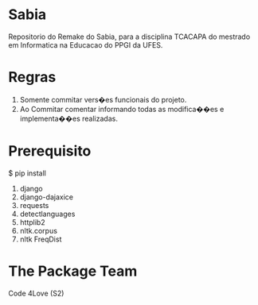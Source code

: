 Sabia
=====

Repositorio do Remake do Sabia, para a disciplina TCACAPA do mestrado em Informatica na Educacao do PPGI da UFES.

Regras
====
1. Somente commitar vers�es funcionais do projeto.
2. Ao Commitar comentar informando todas as modifica��es e implementa��es realizadas.

Prerequisito
====
$ pip install
1. django
2. django-dajaxice
3. requests
4. detectlanguages
5. httplib2
6. nltk.corpus
7. nltk FreqDist


The Package Team
====
Code 4Love (S2)
